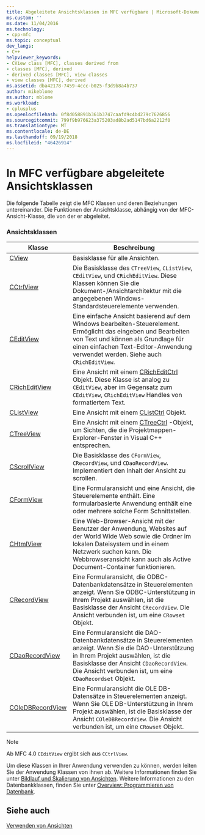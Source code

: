```yaml
---
title: Abgeleitete Ansichtsklassen in MFC verfügbare | Microsoft-Dokumentation
ms.custom: ''
ms.date: 11/04/2016
ms.technology:
- cpp-mfc
ms.topic: conceptual
dev_langs:
- C++
helpviewer_keywords:
- CView class [MFC], classes derived from
- classes [MFC], derived
- derived classes [MFC], view classes
- view classes [MFC], derived
ms.assetid: dba42178-7459-4ccc-b025-f3d9b8a4b737
author: mikeblome
ms.author: mblome
ms.workload:
- cplusplus
ms.openlocfilehash: 0f8d058891b361b3747caafd9c4bd279c7626856
ms.sourcegitcommit: 799f9b976623a375203ad8b2ad5147bd6a2212f0
ms.translationtype: MT
ms.contentlocale: de-DE
ms.lasthandoff: 09/19/2018
ms.locfileid: "46426914"
---
```

# <a name="derived-view-classes-available-in-mfc"></a>In MFC verfügbare abgeleitete Ansichtsklassen

Die folgende Tabelle zeigt die MFC Klassen und deren Beziehungen untereinander. Die Funktionen der Ansichtsklasse, abhängig von der MFC-Ansicht-Klasse, die von der er abgeleitet.

### <a name="view-classes"></a>Ansichtsklassen

|Klasse|Beschreibung|
|-----------|-----------------|
|[CView](../mfc/reference/cview-class.md)|Basisklasse für alle Ansichten.|
|[CCtrlView](../mfc/reference/cctrlview-class.md)|Die Basisklasse des `CTreeView`, `CListView`, `CEditView`, und `CRichEditView`. Diese Klassen können Sie die Dokument-/Ansichtarchitektur mit die angegebenen Windows-Standardsteuerelemente verwenden.|
|[CEditView](../mfc/reference/ceditview-class.md)|Eine einfache Ansicht basierend auf dem Windows bearbeiten-Steuerelement. Ermöglicht das eingeben und Bearbeiten von Text und können als Grundlage für einen einfachen Text-Editor-Anwendung verwendet werden. Siehe auch `CRichEditView`.|
|[CRichEditView](../mfc/reference/cricheditview-class.md)|Eine Ansicht mit einem [CRichEditCtrl](../mfc/reference/cricheditctrl-class.md) Objekt. Diese Klasse ist analog zu `CEditView`, aber im Gegensatz zum `CEditView`, `CRichEditView` Handles von formatiertem Text.|
|[CListView](../mfc/reference/clistview-class.md)|Eine Ansicht mit einem [CListCtrl](../mfc/reference/clistctrl-class.md) Objekt.|
|[CTreeView](../mfc/reference/ctreeview-class.md)|Eine Ansicht mit einem [CTreeCtrl](../mfc/reference/ctreectrl-class.md) -Objekt, um Sichten, die die Projektmappen-Explorer-Fenster in Visual C++ entsprechen.|
|[CScrollView](../mfc/reference/cscrollview-class.md)|Die Basisklasse des `CFormView`, `CRecordView`, und `CDaoRecordView`. Implementiert den Inhalt der Ansicht zu scrollen.|
|[CFormView](../mfc/reference/cformview-class.md)|Eine Formularansicht und eine Ansicht, die Steuerelemente enthält. Eine formularbasierte Anwendung enthält eine oder mehrere solche Form Schnittstellen.|
|[CHtmlView](../mfc/reference/chtmlview-class.md)|Eine Web-Browser-Ansicht mit der Benutzer der Anwendung, Websites auf der World Wide Web sowie die Ordner im lokalen Dateisystem und in einem Netzwerk suchen kann. Die Webbrowseransicht kann auch als Active Document-Container funktionieren.|
|[CRecordView](../mfc/reference/crecordview-class.md)|Eine Formularansicht, die ODBC-Datenbankdatensätze in Steuerelementen anzeigt. Wenn Sie ODBC-Unterstützung in Ihrem Projekt auswählen, ist die Basisklasse der Ansicht `CRecordView`. Die Ansicht verbunden ist, um eine `CRowset` Objekt.|
|[CDaoRecordView](../mfc/reference/cdaorecordview-class.md)|Eine Formularansicht die DAO-Datenbankdatensätze in Steuerelementen anzeigt. Wenn Sie die DAO-Unterstützung in Ihrem Projekt auswählen, ist die Basisklasse der Ansicht `CDaoRecordView`. Die Ansicht verbunden ist, um eine `CDaoRecordset` Objekt.|
|[COleDBRecordView](../mfc/reference/coledbrecordview-class.md)|Eine Formularansicht die OLE DB-Datensätze in Steuerelementen anzeigt. Wenn Sie OLE DB-Unterstützung in Ihrem Projekt auswählen, ist die Basisklasse der Ansicht `COleDBRecordView`. Die Ansicht verbunden ist, um eine `CRowset` Objekt.|

> [!NOTE]
>  Ab MFC 4.0 `CEditView` ergibt sich aus `CCtrlView`.

Um diese Klassen in Ihrer Anwendung verwenden zu können, werden leiten Sie der Anwendung Klassen von ihnen ab. Weitere Informationen finden Sie unter [Bildlauf und Skalierung von Ansichten](../mfc/scrolling-and-scaling-views.md). Weitere Informationen zu den Datenbankklassen, finden Sie unter [Overview: Programmieren von Datenbank](../data/data-access-programming-mfc-atl.md).

## <a name="see-also"></a>Siehe auch

[Verwenden von Ansichten](../mfc/using-views.md)

